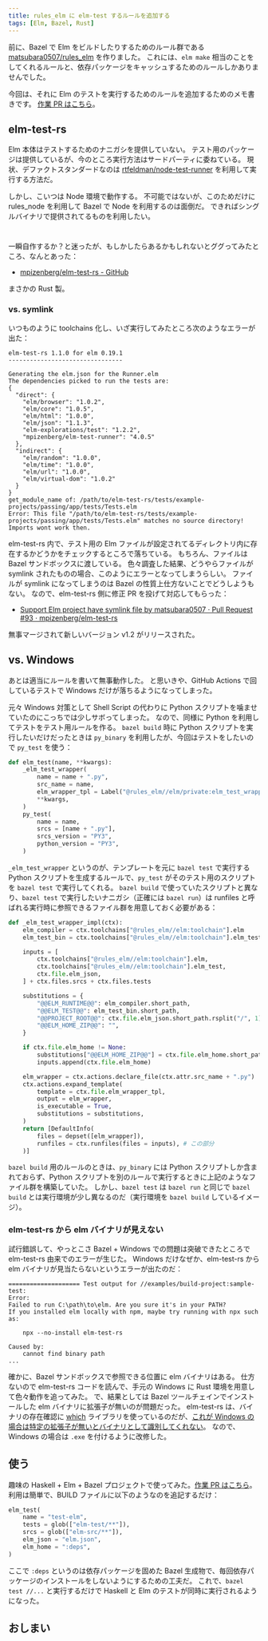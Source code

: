 ```yaml
---
title: rules_elm に elm-test するルールを追加する
tags: [Elm, Bazel, Rust]
---
```


前に、Bazel で Elm をビルドしたりするためのルール群である [matsubara0507/rules_elm](https://github.com/matsubara0507/rules_elm) を作りました。
これには、`elm make` 相当のことをしてくれるルールと、依存パッケージをキャッシュするためのルールしかありませんでした。

今回は、それに Elm のテストを実行するためのルールを追加するためのメモ書きです。
[作業 PR はこちら](https://github.com/matsubara0507/rules_elm/pull/4)。


## elm-test-rs

Elm 本体はテストするためのナニガシを提供していない。
テスト用のパッケージは提供しているが、今のところ実行方法はサードパーティに委ねている。
現状、デファクトスタンダードなのは [rtfeldman/node-test-runner](https://github.com/rtfeldman/node-test-runner) を利用して実行する方法だ。

しかし、こいつは Node 環境で動作する。
不可能ではないが、このためだけに rules_node を利用して Bazel で Node を利用するのは面倒だ。
できればシングルバイナリで提供されてるものを利用したい。

#

一瞬自作するか？と迷ったが、もしかしたらあるかもしれないとググってみたところ、なんとあった：

- [mpizenberg/elm-test-rs - GitHub](https://github.com/mpizenberg/elm-test-rs)

まさかの Rust 製。

### vs. symlink

いつものように toolchains 化し、いざ実行してみたところ次のようなエラーが出た：

```
elm-test-rs 1.1.0 for elm 0.19.1
--------------------------------

Generating the elm.json for the Runner.elm
The dependencies picked to run the tests are:
{
  "direct": {
    "elm/browser": "1.0.2",
    "elm/core": "1.0.5",
    "elm/html": "1.0.0",
    "elm/json": "1.1.3",
    "elm-explorations/test": "1.2.2",
    "mpizenberg/elm-test-runner": "4.0.5"
  },
  "indirect": {
    "elm/random": "1.0.0",
    "elm/time": "1.0.0",
    "elm/url": "1.0.0",
    "elm/virtual-dom": "1.0.2"
  }
}
get_module_name of: /path/to/elm-test-rs/tests/example-projects/passing/app/tests/Tests.elm
Error: This file "/path/to/elm-test-rs/tests/example-projects/passing/app/tests/Tests.elm" matches no source directory! Imports wont work then.
```

elm-test-rs 内で、テスト用の Elm ファイルが設定されてるディレクトリ内に存在するかどうかをチェックするところで落ちている。
もちろん、ファイルは Bazel サンドボックスに渡している。
色々調査した結果、どうやらファイルが symlink されたものの場合、このようにエラーとなってしまうらしい。
ファイルが symlink になってしまうのは Bazel の性質上仕方ないことでどうしようもない。
なので、elm-test-rs 側に修正 PR を投げて対応してもらった：

- [Support Elm project have symlink file by matsubara0507 · Pull Request #93 · mpizenberg/elm-test-rs](https://github.com/mpizenberg/elm-test-rs/pull/93)

無事マージされて新しいバージョン v1.2 がリリースされた。

## vs. Windows

あとは適当にルールを書いて無事動作した。
と思いきや、GitHub Actions で回しているテストで Windows だけが落ちるようになってしまった。

元々 Windows 対策として Shell Script の代わりに Python スクリプトを噛ませていたのにこっちでは少しサボってしまった。
なので、同様に Python を利用してテストをテスト用ルールを作る。
`bazel build` 時に Python スクリプトを実行したいだけだったときは `py_binary` を利用したが、今回はテストをしたいので `py_test` を使う：

```py
def elm_test(name, **kwargs):
    _elm_test_wrapper(
        name = name + ".py",
        src_name = name,
        elm_wrapper_tpl = Label("@rules_elm//elm/private:elm_test_wrapper.py.tpl"),
        **kwargs,
    )
    py_test(
        name = name,
        srcs = [name + ".py"],
        srcs_version = "PY3",
        python_version = "PY3",
    )
```

`_elm_test_wrapper` というのが、テンプレートを元に `bazel test` で実行する Python スクリプトを生成するルールで、`py_test` がそのテスト用のスクリプトを `bazel test` で実行してくれる。
`bazel build` で使っていたスクリプトと異なり、`bazel test` で実行したいナニガシ（正確には `bazel run`）は runfiles と呼ばれる実行時に参照できるファイル群を用意しておく必要がある：

```py
def _elm_test_wrapper_impl(ctx):
    elm_compiler = ctx.toolchains["@rules_elm//elm:toolchain"].elm
    elm_test_bin = ctx.toolchains["@rules_elm//elm:toolchain"].elm_test

    inputs = [
        ctx.toolchains["@rules_elm//elm:toolchain"].elm,
        ctx.toolchains["@rules_elm//elm:toolchain"].elm_test,
        ctx.file.elm_json,
    ] + ctx.files.srcs + ctx.files.tests

    substitutions = {
        "@@ELM_RUNTIME@@": elm_compiler.short_path,
        "@@ELM_TEST@@": elm_test_bin.short_path,
        "@@PROJECT_ROOT@@": ctx.file.elm_json.short_path.rsplit("/", 1)[0],
        "@@ELM_HOME_ZIP@@": "",
    }

    if ctx.file.elm_home != None:
        substitutions["@@ELM_HOME_ZIP@@"] = ctx.file.elm_home.short_path
        inputs.append(ctx.file.elm_home)

    elm_wrapper = ctx.actions.declare_file(ctx.attr.src_name + ".py")
    ctx.actions.expand_template(
        template = ctx.file.elm_wrapper_tpl,
        output = elm_wrapper,
        is_executable = True,
        substitutions = substitutions,
    )
    return [DefaultInfo(
        files = depset([elm_wrapper]), 
        runfiles = ctx.runfiles(files = inputs), # この部分
    )]
```

`bazel build` 用のルールのときは、`py_binary` には Python スクリプトしか含まれておらず、Python スクリプトを別のルールで実行するときに上記のようなファイル群を構築していた。
しかし、`bazel test` は `bazel run` と同じで `bazel build` とは実行環境が少し異なるのだ（実行環境を `bazel build` しているイメージ）。

### elm-test-rs から elm バイナリが見えない

試行錯誤して、やっとこさ Bazel + Windows での問題は突破できたところで elm-test-rs 由来でのエラーが生じた。
Windows だけなぜか、elm-test-rs から elm バイナリが見当たらないというエラーが出たのだ：

```
==================== Test output for //examples/build-project:sample-test:
Error: 
Failed to run C:\path\to\elm. Are you sure it's in your PATH?
If you installed elm locally with npm, maybe try running with npx such as:

    npx --no-install elm-test-rs

Caused by:
    cannot find binary path
...
```

確かに、Bazel サンドボックスで参照できる位置に elm バイナリはある。
仕方ないので elm-test-rs コードを読んで、手元の Windows に Rust 環境を用意して色々動作を追ってみた。
で、結果としては Bazel ツールチェインでインストールした elm バイナリに拡張子が無いのが問題だった。
elm-test-rs は、バイナリの存在確認に [which](https://github.com/harryfei/which-rs/tree/4.0.2) ライブラリを使っているのだが、[これが Windows の場合は特定の拡張子が無いとバイナリとして識別してくれない](https://github.com/harryfei/which-rs/blob/4.0.2/src/finder.rs#L134-L151)。
なので、Windows の場合は `.exe` を付けるように改修した。

## 使う

趣味の Haskell + Elm + Bazel プロジェクトで使ってみた。[作業 PR はこちら](https://github.com/matsubara0507/homelyapp/pull/5)。利用は簡単で、BUILD ファイルに以下のようなのを追記するだけ：

```py
elm_test(
    name = "test-elm",
    tests = glob(["elm-test/**"]),
    srcs = glob(["elm-src/**"]),
    elm_json = "elm.json",
    elm_home = ":deps",
)
```

ここで `:deps` というのは依存パッケージを固めた Bazel 生成物で、毎回依存パッケージのインストールをしないようにするための工夫だ。
これで、`bazel test //...` と実行するだけで Haskell と Elm のテストが同時に実行されるようになった。

## おしまい

